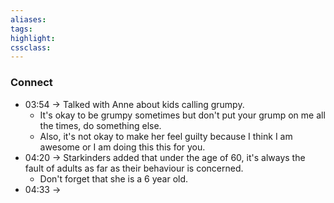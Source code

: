 ```yaml
---
aliases:  
tags:
highlight:  
cssclass:
---
```



### Connect
- 03:54 → Talked with Anne about kids calling grumpy.
	- It's okay to be grumpy sometimes but don't put your grump on me all the times, do something else.
	- Also, it's not okay to make her feel guilty because I think I am awesome or I am doing this this for you.
- 04:20 → Starkinders added that under the age of 60, it's always the fault of adults as far as their behaviour is concerned.
	- Don't forget that she is a 6 year old.
- 04:33 → 

